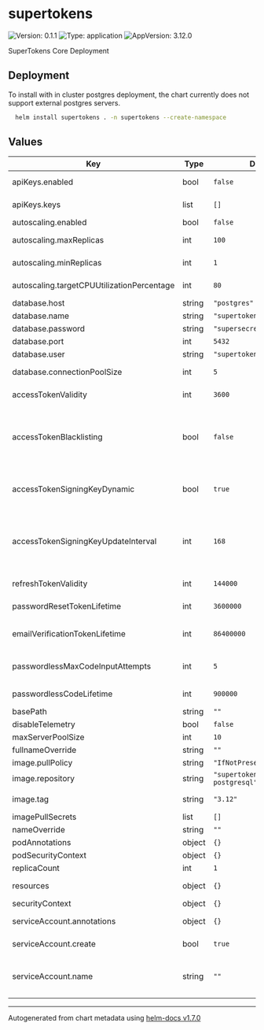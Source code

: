 # supertokens

![Version: 0.1.1](https://img.shields.io/badge/Version-0.1.1-informational?style=flat-square) ![Type: application](https://img.shields.io/badge/Type-application-informational?style=flat-square) ![AppVersion: 3.12.0](https://img.shields.io/badge/AppVersion-3.12.0-informational?style=flat-square)

SuperTokens Core Deployment

## Deployment

To install with in cluster postgres deployment, the chart currently does not support external postgres servers.


```bash
  helm install supertokens . -n supertokens --create-namespace
```



## Values

| Key | Type | Default | Description |
|-----|------|---------|-------------|
| apiKeys.enabled | bool | `false` | enable the use of API Keys with supertokens-core |
| apiKeys.keys | list | `[]` | list of API Keys to load and use with supertokens-core |
| autoscaling.enabled | bool | `false` | enable autoscaling of replicas |
| autoscaling.maxReplicas | int | `100` | maximum replica count when autoscaling |
| autoscaling.minReplicas | int | `1` | minimal replica count when autoscaling |
| autoscaling.targetCPUUtilizationPercentage | int | `80` | target CPU usage before autoscaling |
| database.host | string | `"postgres"` | database host address |
| database.name | string | `"supertokens"` | database name |
| database.password | string | `"supersecretpassword"` | database user password |
| database.port | int | `5432` | database port |
| database.user | string | `"supertokens"` | database username |
| database.connectionPoolSize | int | `5` | maximum postgres connection pool size |
| accessTokenValidity | int | `3600` | Time in seconds for how long an access token is valid for |
| accessTokenBlacklisting | bool | `false` | If true, allows for immediate revocation of any access token. Keep in mind that setting this to true will result in a db query for each API call that requires authentication. |
| accessTokenSigningKeyDynamic | bool | `true` | If this is set to true, the JWT (access token) signing key will change every fixed interval of time. |
| accessTokenSigningKeyUpdateInterval | int | `168` | Time in hours for how frequently the JWT (access token) signing key will change. This value only makes sense if "accessTokenSigningKeyDynamic" is true. |
| refreshTokenValidity | int | `144000` | Time in mins for how long a refresh token is valid for. |
| passwordResetTokenLifetime | int | `3600000` | Time in milli-seconds for how long a password reset token is valid for. |
| emailVerificationTokenLifetime | int | `86400000` | Time in milli-seconds for how long an email verification token is valid for. |
| passwordlessMaxCodeInputAttempts | int | `5` | The maximum number of code input attempts per login before the user needs to restart. |
| passwordlessCodeLifetime | int | `900000` | Time in milliseconds for how long a passwordless code is valid for. |
| basePath | string | `""` | base api path |
| disableTelemetry | bool | `false` | enable/disable telemetry |
| maxServerPoolSize | int | `10` | maximum java server pool size |
| fullnameOverride | string | `""` |  |
| image.pullPolicy | string | `"IfNotPresent"` |  |
| image.repository | string | `"supertokens/supertokens-postgresql"` | docker repository |
| image.tag | string | `"3.12"` | Overrides the image tag whose default is the chart appVersion. |
| imagePullSecrets | list | `[]` |  |
| nameOverride | string | `""` |  |
| podAnnotations | object | `{}` |  |
| podSecurityContext | object | `{}` |  |
| replicaCount | int | `1` |  |
| resources | object | `{}` | limit and requests for resources for supertokens-core container |
| securityContext | object | `{}` |  |
| serviceAccount.annotations | object | `{}` | Annotations to add to the service account |
| serviceAccount.create | bool | `true` | Specifies whether a service account should be created |
| serviceAccount.name | string | `""` | The name of the service account to use. If not set and create is true, a name is generated using the fullname template |

----------------------------------------------
Autogenerated from chart metadata using [helm-docs v1.7.0](https://github.com/norwoodj/helm-docs/releases/v1.7.0)

